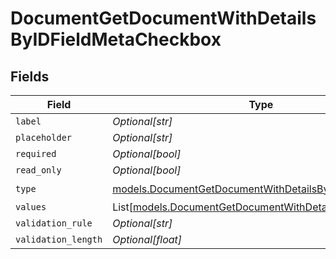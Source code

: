 # DocumentGetDocumentWithDetailsByIDFieldMetaCheckbox


## Fields

| Field                                                                                                                | Type                                                                                                                 | Required                                                                                                             | Description                                                                                                          |
| -------------------------------------------------------------------------------------------------------------------- | -------------------------------------------------------------------------------------------------------------------- | -------------------------------------------------------------------------------------------------------------------- | -------------------------------------------------------------------------------------------------------------------- |
| `label`                                                                                                              | *Optional[str]*                                                                                                      | :heavy_minus_sign:                                                                                                   | N/A                                                                                                                  |
| `placeholder`                                                                                                        | *Optional[str]*                                                                                                      | :heavy_minus_sign:                                                                                                   | N/A                                                                                                                  |
| `required`                                                                                                           | *Optional[bool]*                                                                                                     | :heavy_minus_sign:                                                                                                   | N/A                                                                                                                  |
| `read_only`                                                                                                          | *Optional[bool]*                                                                                                     | :heavy_minus_sign:                                                                                                   | N/A                                                                                                                  |
| `type`                                                                                                               | [models.DocumentGetDocumentWithDetailsByIDTypeCheckbox](../models/documentgetdocumentwithdetailsbyidtypecheckbox.md) | :heavy_check_mark:                                                                                                   | N/A                                                                                                                  |
| `values`                                                                                                             | List[[models.DocumentGetDocumentWithDetailsByIDValue2](../models/documentgetdocumentwithdetailsbyidvalue2.md)]       | :heavy_minus_sign:                                                                                                   | N/A                                                                                                                  |
| `validation_rule`                                                                                                    | *Optional[str]*                                                                                                      | :heavy_minus_sign:                                                                                                   | N/A                                                                                                                  |
| `validation_length`                                                                                                  | *Optional[float]*                                                                                                    | :heavy_minus_sign:                                                                                                   | N/A                                                                                                                  |